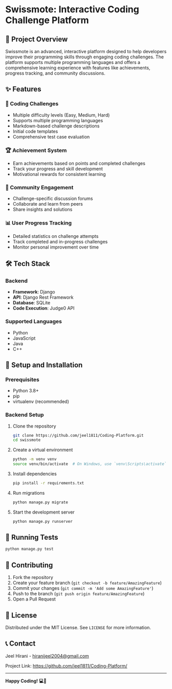 # Swissmote: Interactive Coding Challenge Platform

## 🚀 Project Overview

Swissmote is an advanced, interactive platform designed to help developers improve their programming skills through engaging coding challenges. The platform supports multiple programming languages and offers a comprehensive learning experience with features like achievements, progress tracking, and community discussions.

## ✨ Features

### 🧩 Coding Challenges
- Multiple difficulty levels (Easy, Medium, Hard)
- Supports multiple programming languages
- Markdown-based challenge descriptions
- Initial code templates
- Comprehensive test case evaluation

### 🏆 Achievement System
- Earn achievements based on points and completed challenges
- Track your progress and skill development
- Motivational rewards for consistent learning

### 💬 Community Engagement
- Challenge-specific discussion forums
- Collaborate and learn from peers
- Share insights and solutions

### 📊 User Progress Tracking
- Detailed statistics on challenge attempts
- Track completed and in-progress challenges
- Monitor personal improvement over time

## 🛠 Tech Stack

### Backend
- **Framework**: Django
- **API**: Django Rest Framework
- **Database**: SQLite
- **Code Execution**: Judge0 API

### Supported Languages
- Python
- JavaScript
- Java
- C++

## 🔧 Setup and Installation

### Prerequisites
- Python 3.8+
- pip
- virtualenv (recommended)

### Backend Setup
1. Clone the repository
   ```bash
   git clone https://github.com/jeel1811/Coding-Platform.git
   cd swissmote
   ```

2. Create a virtual environment
   ```bash
   python -m venv venv
   source venv/bin/activate  # On Windows, use `venv\Scripts\activate`
   ```

3. Install dependencies
   ```bash
   pip install -r requirements.txt
   ```

4. Run migrations
   ```bash
   python manage.py migrate
   ```

5. Start the development server
   ```bash
   python manage.py runserver
   ```

## 🧪 Running Tests
```bash
python manage.py test
```

## 🤝 Contributing
1. Fork the repository
2. Create your feature branch (`git checkout -b feature/AmazingFeature`)
3. Commit your changes (`git commit -m 'Add some AmazingFeature'`)
4. Push to the branch (`git push origin feature/AmazingFeature`)
5. Open a Pull Request

## 📜 License
Distributed under the MIT License. See `LICENSE` for more information.

## 📞 Contact
Jeel Hirani - hiranijeel2004@gmail.com

Project Link: https://github.com/jeel1811/Coding-Platform/

---

**Happy Coding! 💻🚀**
